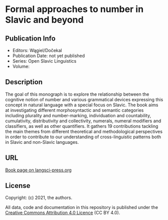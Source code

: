 # Formal approaches to number in Slavic and beyond 

## Publication Info

- Editors: Wągiel/Dočekal
- Publication Date: not yet published
- Series:  Open Slavic Linguistics 
- Volume: 

## Description
The goal of this monograph is to explore the relationship between the cognitive notion
of number and various grammatical devices expressing this concept in natural language
with a special focus on Slavic. The book aims at investigating different morphosyntactic 
and semantic categories including plurality and number-marking, individuation and
countability, cumulativity, distributivity and collectivity, numerals, numeral modifiers
and classifiers, as well as other quantifiers. It gathers 19 contributions tackling the main
themes from different theoretical and methodological perspectives in order to contribute
to our understanding of cross-linguistic patterns both in Slavic and non-Slavic languages.


## URL

[Book page on langsci-press.org](http://langsci-press.org/catalog/book/316)


## License

Copyright: (c) 2021, the authors.

All data, code and documentation in this repository is published under the
[Creative Commons Attribution 4.0 Licence](http://creativecommons.org/licenses/by/4.0/)
(CC BY 4.0).
